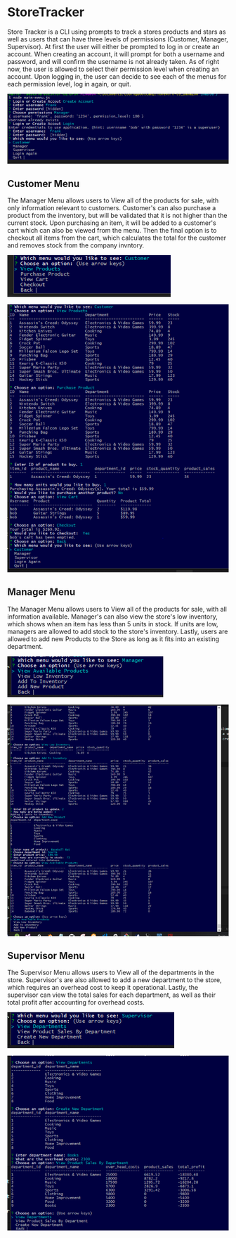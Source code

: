# StoreTracker

Store Tracker is a CLI using prompts to track a stores products and stars as well as users that can have three levels of permissions (Customer, Manager, Supervisor). At first the user will either be prompted to log in or create an account. When creating an account, it will prompt for both a username and password, and will confirm the username is not already taken. As of right now, the user is allowed to select their permission level when creating an account. Upon logging in, the user can decide to see each of the menus for each permission level, log in again, or quit.

![Image of account screen](https://github.com/taesch124/StoreTracker/blob/master/assets/images/application-flow/login.PNG)


## Customer Menu

 The Manager Menu allows users to View all of the products for sale, with only information relevant to customers. Customer's can also purchase a product from the inventory, but will be validated that it is not higher than the current stock. Upon purchasing an item, it will be added to a customer's cart which can also be viewed from the menu. Then the final option is to checkout all items from the cart, which calculates the total for the customer and removes stock from the company invntory.

![Image of customer menu](https://github.com/taesch124/StoreTracker/blob/master/assets/images/application-flow/customer-menu.PNG)

![Image of customer actions](https://github.com/taesch124/StoreTracker/blob/master/assets/images/application-flow/customer-actions.PNG)


## Manager Menu

The Manager Menu allows users to View all of the products for sale, with all information available. Manager's can also view the store's low inventory, which shows when an item has less than 5 units in stock. If units are low, managers are allowed to add stock to the store's inventory. Lastly, users are allowed to add new Products to the Store as long as it fits into an existing department.

![Image of manager menu](https://github.com/taesch124/StoreTracker/blob/master/assets/images/application-flow/manager-menu.PNG)

![Image of manager actions](https://github.com/taesch124/StoreTracker/blob/master/assets/images/application-flow/manager-actions.PNG)

## Supervisor Menu

The Supervisor Menu allows users to View all of the departments in the store. Supervisor's are also allowed to add a new department to the store, which requires an overhead cost to keep it operational. Lastly, the supervisor can view the total sales for each department, as well as their total profit after accounting for overhead costs. 

![Image of supervisor menu](https://github.com/taesch124/StoreTracker/blob/master/assets/images/application-flow/supervisor-menu.PNG)

![Image of supervisor actions](https://github.com/taesch124/StoreTracker/blob/master/assets/images/application-flow/supervisor-actions.PNG)